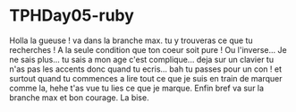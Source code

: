 # TPHDay05-ruby


Holla la gueuse ! va dans la branche max. tu y trouveras ce que tu recherches ! A la seule condition que ton coeur soit pure !
Ou l'inverse... Je ne sais  plus... 
tu sais a mon age c'est complique... deja sur un clavier tu n'as pas les accents donc quand tu ecris... bah tu passes pour un con !
et surtout quand tu commences a lire tout ce que je suis en train de marquer comme la, hehe t'as vue tu lies ce que je marque. 
Enfin bref va sur la branche max et bon courage. 
La bise. 

